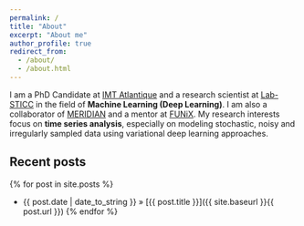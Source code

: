 ```yaml
---
permalink: /
title: "About"
excerpt: "About me"
author_profile: true
redirect_from: 
  - /about/
  - /about.html
---
```


I am a PhD Candidate at <a href="https://www.imt-atlantique.fr">IMT Atlantique</a> and a research scientist at <a href="https://www.lab-sticc.fr">Lab-STICC</a> in the field of <strong>Machine Learning (Deep Learning)</strong>. I am also a collaborator of <a href="https://meridian.cs.dal.ca">MERIDIAN</a> and a mentor at <a href="https://funix.edu.vn">FUNiX</a>. My research interests focus on <strong>time series analysis</strong>, especially on modeling stochastic, noisy and irregularly sampled data using variational deep learning approaches.

## Recent posts
{% for post in site.posts %}
   - {{ post.date | date_to_string }} » [{{ post.title }}]({{ site.baseurl }}{{ post.url }})
{% endfor %}
